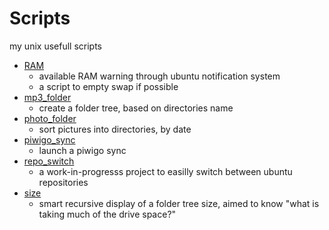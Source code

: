 Scripts
=======

my unix usefull scripts

- [RAM](https://github.com/olaulau/Scripts/tree/master/RAM)
	- available RAM  warning through ubuntu notification system
	- a script to empty swap if possible
- [mp3_folder](https://github.com/olaulau/Scripts/tree/master/mp3_folders)
	- create a folder tree, based on directories name
- [photo_folder](https://github.com/olaulau/Scripts/tree/master/photo_folders)
	- sort pictures into directories, by date
- [piwigo_sync](https://github.com/olaulau/Scripts/tree/master/piwigo_sync)
	- launch a piwigo sync
- [repo_switch](https://github.com/olaulau/Scripts/tree/master/repo_switch)
	- a work-in-progresss project to easilly switch between ubuntu repositories
- [size](https://github.com/olaulau/Scripts/tree/master/size)
	- smart recursive display of a folder tree size, aimed to know "what is taking much of the drive space?"
